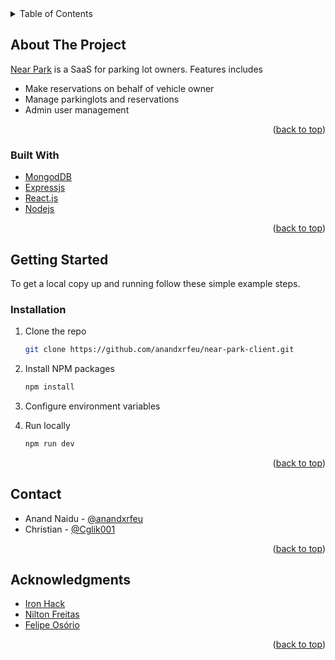 <div id="top"></div>

<!-- TABLE OF CONTENTS -->
<details>
  <summary>Table of Contents</summary>
  <ol>
    <li>
      <a href="#about-the-project">About The Project</a>
      <ul>
        <li><a href="#built-with">Built With</a></li>
      </ul>
    </li>
    <li>
      <a href="#getting-started">Getting Started</a>
      <ul>
        <li><a href="#installation">Installation</a></li>
      </ul>
    </li>
    <li><a href="#contact">Contact</a></li>
    <li><a href="#acknowledgments">Acknowledgments</a></li>
  </ol>
</details>



<!-- ABOUT THE PROJECT -->
## About The Project

[Near Park](https://nearpark.netlify.app/) is a SaaS for parking lot owners. Features includes
* Make reservations on behalf of vehicle owner
* Manage parkinglots and reservations
* Admin user management


<p align="right">(<a href="#top">back to top</a>)</p>


### Built With

* [MongodDB](https://www.mongodb.com/)
* [Expressjs](http://expressjs.com/)
* [React.js](https://reactjs.org/)
* [Nodejs](https://nodejs.org/en/)

<p align="right">(<a href="#top">back to top</a>)</p>


<!-- GETTING STARTED -->
## Getting Started

To get a local copy up and running follow these simple example steps.

### Installation

1. Clone the repo
   ```sh
   git clone https://github.com/anandxrfeu/near-park-client.git
   ```

2. Install NPM packages
   ```sh
   npm install
   ```

4. Configure environment variables

5. Run locally
   ```sh
   npm run dev
   ```

<p align="right">(<a href="#top">back to top</a>)</p>


<!-- CONTACT -->
## Contact

* Anand Naidu - [@anandxrfeu](https://twitter.com/anandxrfeu)
* Christian - [@Cglik001](https://github.com/Cglik001)

<p align="right">(<a href="#top">back to top</a>)</p>


<!-- ACKNOWLEDGMENTS -->
## Acknowledgments

* [Iron Hack](https://github.com/ironhack)
* [Nilton Freitas](https://github.com/oniltos)
* [Felipe Osório](https://github.com/Briofita09)

<p align="right">(<a href="#top">back to top</a>)</p>

<!-- MARKDOWN LINKS & IMAGES -->

